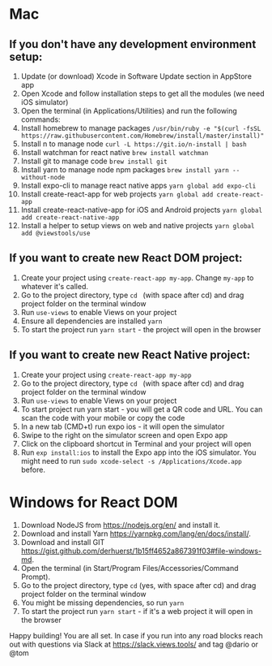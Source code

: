 # Mac

## If you don't have any development environment setup:

1. Update (or download) Xcode in Software Update section in AppStore app
2. Open Xcode and follow installation steps to get all the modules (we need iOS simulator)
3. Open the terminal (in Applications/Utilities) and run the following commands:
4. Install homebrew to manage packages
`/usr/bin/ruby -e "$(curl -fsSL https://raw.githubusercontent.com/Homebrew/install/master/install)"`
5. Install n to manage node
`curl -L https://git.io/n-install | bash`
6. Install watchman for react native
`brew install watchman`
7. Install git to manage code
`brew install git`
8. Install yarn to manage node npm packages
`brew install yarn --without-node`
9. Install expo-cli to manage react native apps
`yarn global add expo-cli`
10. Install create-react-app for web projects
`yarn global add create-react-app`
11. Install create-react-native-app for iOS and Android projects
`yarn global add create-react-native-app`
12. Install a helper to setup views on web and native projects
`yarn global add @viewstools/use`

## If you want to create new React DOM project:
1. Create your project using `create-react-app my-app`. Change `my-app` to whatever it's called.
2. Go to the project directory, type `cd ` (with space after cd) and drag project folder on the terminal window
3. Run `use-views` to enable Views on your project
4. Ensure all dependencies are installed `yarn`
5. To start the project run `yarn start` - the project will open in the browser 

## If you want to create new React Native project:
1. Create your project using `create-react-app my-app`
2. Go to the project directory, type `cd ` (with space after cd) and drag project folder on the terminal window
3. Run `use-views` to enable Views on your project
4. To start project run yarn start - you will get a QR code and URL. You can scan the code with your mobile or copy the code
5. In a new tab (CMD+t) run expo ios - it will open the simulator
6. Swipe to the right on the simulator screen and open Expo app
7. Click on the clipboard shortcut in Terminal and your project will open
8. Run `exp install:ios` to install the Expo app into the iOS simulator. You might need to run `sudo xcode-select -s /Applications/Xcode.app` before.

# Windows for React DOM

1.  Download NodeJS from https://nodejs.org/en/ and install it.
2.  Download and install Yarn https://yarnpkg.com/lang/en/docs/install/.
3.  Download and install GIT https://gist.github.com/derhuerst/1b15ff4652a867391f03#file-windows-md.
4.  Open the terminal (in Start/Program Files/Accessories/Command Prompt).
5.  Go to the project directory, type `cd` (yes, with space after cd) and drag project folder on the terminal window
6.  You might be missing dependencies, so run `yarn`
7.  To start the project run `yarn start` - if it's a web project it will open in the browser

Happy building! You are all set.
In case if you run into any road blocks reach out with questions via Slack at https://slack.views.tools/ and tag @dario or @tom
